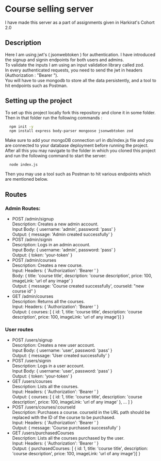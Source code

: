 
# Course selling server

I have made this server as a part of assignments given in Harkirat's Cohort 2.0

## Description

Here I am using jwt's ( jsonwebtoken ) for authentication.
I have introduced the signup and signin endpoints for both users and admins.  
To validate the inputs I am using an input validation library called zod.   
In every authenticated requests, you need to send the jwt in headers (Authorization : "Bearer <actual token>").  
You will have to use mongodb to store all the data persistently, and a tool to hit endpoints such as Postman.


## Setting up the project

To set up this project locally fork this repository and clone it in some folder. Then in that folder run the following commands : 

```bash
  npm init -y
  npm install express body-parser mongoose jsonwebtoken zod
```
Make sure to add your mongoDB connection url in db/index.js file and you are connected to your database deployment before running the project.  
After all this you may navigate to the folder in which you cloned this project and run the following command to start the server:

```bash
  node index.js
```
Then you may use a tool such as Postman to hit various endpoints which are mentioned below.

## Routes

### Admin Routes:

- POST /admin/signup  
  Description: Creates a new admin account.  
  Input Body: { username: 'admin', password: 'pass' }  
  Output: { message: 'Admin created successfully' }
- POST /admin/signin  
  Description: Logs in an admin account.  
  Input Body: { username: 'admin', password: 'pass' }  
  Output: { token: 'your-token' }
- POST /admin/courses  
  Description: Creates a new course.  
  Input: Headers: { 'Authorization': 'Bearer <your-token>' }  
  Body: { title: 'course title', description: 'course description', price: 100, imageLink: 'url of any image' }  
  Output: { message: 'Course created successfully', courseId: "new course id" }
- GET /admin/courses  
  Description: Returns all the courses.  
  Input: Headers: { 'Authorization': 'Bearer <your-token>' }  
  Output: { courses: [ { id: 1, title: 'course title', description: 'course description', price: 100, imageLink: 'url of any image'}] }

### User routes

- POST /users/signup  
  Description: Creates a new user account.  
  Input Body: { username: 'user', password: 'pass' }  
  Output: { message: 'User created successfully' }
- POST /users/signin  
  Description: Logs in a user account.  
  Input Body: { username: 'user', password: 'pass' }  
  Output: { token: 'your-token' }
- GET /users/courses  
  Description: Lists all the courses.  
  Input: Headers: { 'Authorization': 'Bearer <your-token>' }  
  Output: { courses: [ { id: 1, title: 'course title', description: 'course description', price: 100, imageLink: 'url of any image' }, ... ] }
- POST /users/courses/:courseId  
  Description: Purchases a course. courseId in the URL path should be replaced with the ID of the course to be purchased.  
  Input: Headers: { 'Authorization': 'Bearer <your-token>' }  
  Output: { message: 'Course purchased successfully' }
- GET /users/purchasedCourses  
  Description: Lists all the courses purchased by the user.  
  Input: Headers: { 'Authorization': 'Bearer <your-token>' }  
  Output: { purchasedCourses: [ { id: 1, title: 'course title', description: 'course description', price: 100, imageLink: 'url of any image'}] }